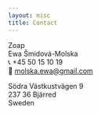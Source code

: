```yaml
---
layout: misc
title: Contact
---
```


Zoap  
Ewa Šmidová-Molska  
:telephone_receiver: +45 50 15 10 19  
:e-mail: [molska.ewa@gmail.com]('mailto:molska.ewa@gmail.com')


Södra Västkustvägen 9  
237 36 Bjärred  
Sweden
